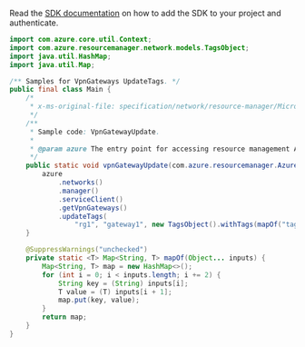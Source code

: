 Read the [SDK documentation](https://github.com/Azure/azure-sdk-for-java/blob/azure-resourcemanager_2.12.0/sdk/resourcemanager/azure-resourcemanager/README.md) on how to add the SDK to your project and authenticate.

```java
import com.azure.core.util.Context;
import com.azure.resourcemanager.network.models.TagsObject;
import java.util.HashMap;
import java.util.Map;

/** Samples for VpnGateways UpdateTags. */
public final class Main {
    /*
     * x-ms-original-file: specification/network/resource-manager/Microsoft.Network/stable/2021-05-01/examples/VpnGatewayUpdateTags.json
     */
    /**
     * Sample code: VpnGatewayUpdate.
     *
     * @param azure The entry point for accessing resource management APIs in Azure.
     */
    public static void vpnGatewayUpdate(com.azure.resourcemanager.AzureResourceManager azure) {
        azure
            .networks()
            .manager()
            .serviceClient()
            .getVpnGateways()
            .updateTags(
                "rg1", "gateway1", new TagsObject().withTags(mapOf("tag1", "value1", "tag2", "value2")), Context.NONE);
    }

    @SuppressWarnings("unchecked")
    private static <T> Map<String, T> mapOf(Object... inputs) {
        Map<String, T> map = new HashMap<>();
        for (int i = 0; i < inputs.length; i += 2) {
            String key = (String) inputs[i];
            T value = (T) inputs[i + 1];
            map.put(key, value);
        }
        return map;
    }
}
```
